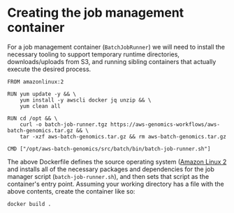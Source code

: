 # Creating the job management container

For a job management container (`BatchJobRunner`) we will need to install the necessary tooling to support temporary runtime directories, downloads/uploads from S3, and running sibling containers that actually execute the desired process.


```docker
FROM amazonlinux:2

RUN yum update -y && \
    yum install -y awscli docker jq unzip && \
    yum clean all

RUN cd /opt && \
    curl -o batch-job-runner.tgz https://aws-genomics-workflows/aws-batch-genomics.tar.gz && \
    tar -xzf aws-batch-genomics.tar.gz && rm aws-batch-genomics.tar.gz

CMD ["/opt/aws-batch-genomics/src/batch/bin/batch-job-runner.sh"]
```

The above Dockerfile defines the source operating system ([Amazon Linux 2](https://aws.amazon.com/amazon-linux-2/) and installs all of the necessary packages and dependencies for the job manager script (`batch-job-runner.sh`), and then sets that script as the container's entry point. Assuming your working directory has a file with the above contents, create the container like so:

```shell
docker build .
```
